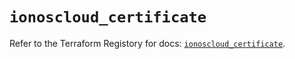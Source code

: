 # `ionoscloud_certificate`

Refer to the Terraform Registory for docs: [`ionoscloud_certificate`](https://www.terraform.io/docs/providers/ionoscloud/r/certificate).
